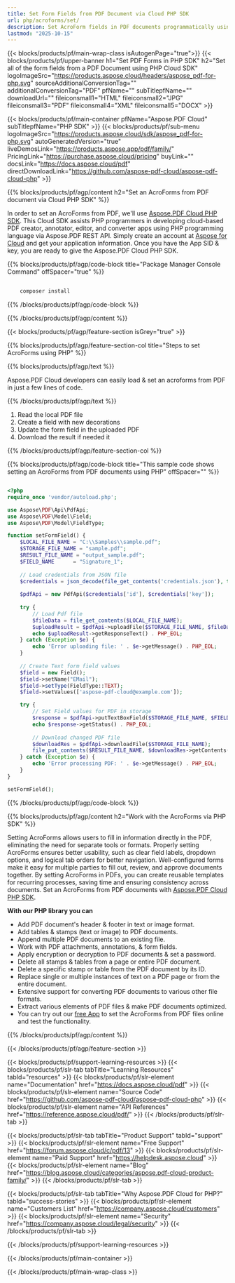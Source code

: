 ```yaml
---
title: Set Form Fields from PDF Document via Cloud PHP SDK
url: php/acroforms/set/
description: Set AcroForm fields in PDF documents programmatically using Aspose.PDF Cloud SDK for PHP. Build dynamic, interactive forms.
lastmod: "2025-10-15"
---
```


{{< blocks/products/pf/main-wrap-class isAutogenPage="true">}}
{{< blocks/products/pf/upper-banner h1="Set PDF Forms in PHP SDK" h2="Set all of the form fields from a PDF Document using PHP Cloud SDK" logoImageSrc="https://products.aspose.cloud/headers/aspose_pdf-for-php.svg" sourceAdditionalConversionTag="" additionalConversionTag="PDF" pfName="" subTitlepfName="" downloadUrl="" fileiconsmall1="HTML" fileiconsmall2="JPG" fileiconsmall3="PDF" fileiconsmall4="XML" fileiconsmall5="DOCX" >}}

{{< blocks/products/pf/main-container pfName="Aspose.PDF Cloud" subTitlepfName="PHP SDK" >}}
{{< blocks/products/pf/sub-menu logoImageSrc="https://products.aspose.cloud/sdk/aspose_pdf-for-php.svg"
autoGeneratedVersion="true"
liveDemosLink="https://products.aspose.app/pdf/family/" PricingLink="https://purchase.aspose.cloud/pricing" buyLink="" docsLink="https://docs.aspose.cloud/pdf"  directDownloadLink="https://github.com/aspose-pdf-cloud/aspose-pdf-cloud-php" >}}

{{% blocks/products/pf/agp/content h2="Set an AcroForms from PDF document via Cloud PHP SDK" %}}

In order to set an AcroForms from PDF, we'll use
[Aspose.PDF Cloud PHP SDK](https://products.aspose.cloud/pdf/php/). This Cloud SDK assists PHP programmers in developing cloud-based PDF creator, annotator, editor, and converter apps using PHP programming language via Aspose.PDF REST API. Simply create an account at [Aspose for Cloud](https://dashboard.aspose.cloud/#/apps) and get your application information. Once you have the App SID & key, you are ready to give the Aspose.PDF Cloud PHP SDK.

{{% blocks/products/pf/agp/code-block title="Package Manager Console Command" offSpacer="true" %}}

```bash
     
    composer install

```

{{% /blocks/products/pf/agp/code-block %}}

{{% /blocks/products/pf/agp/content %}}

{{< blocks/products/pf/agp/feature-section isGrey="true" >}}

{{% blocks/products/pf/agp/feature-section-col title="Steps to set AcroForms using PHP" %}}

{{% blocks/products/pf/agp/text %}}

Aspose.PDF Cloud developers can easily load & set an acroforms from PDF in just a few lines of code.

{{% /blocks/products/pf/agp/text %}}

1. Read the local PDF file
1. Create a field with new decorations
1. Update the form field in the uploaded PDF
1. Download the result if needed it

{{% /blocks/products/pf/agp/feature-section-col %}}

{{% blocks/products/pf/agp/code-block title="This sample code shows setting an AcroForms from PDF documents using PHP" offSpacer="" %}}

```php

<?php
require_once 'vendor/autoload.php';

use Aspose\PDF\Api\PdfApi;
use Aspose\PDF\Model\Field;
use Aspose\PDF\Model\FieldType;

function setFormField() {
    $LOCAL_FILE_NAME = "C:\\Samples\\sample.pdf";
    $STORAGE_FILE_NAME = "sample.pdf";
    $RESULT_FILE_NAME = "output_sample.pdf";
    $FIELD_NAME      = "Signature_1";
    
    // Load credentials from JSON file
    $credentials = json_decode(file_get_contents('credentials.json'), true);
    
    $pdfApi = new PdfApi($credentials['id'], $credentials['key']);
    
    try {
        // Load Pdf file
        $fileData = file_get_contents($LOCAL_FILE_NAME);
        $uploadResult = $pdfApi->uploadFile($STORAGE_FILE_NAME, $fileData);
        echo $uploadResult->getResponseText() . PHP_EOL;
    } catch (Exception $e) {
        echo 'Error uploading file: ' . $e->getMessage() . PHP_EOL;
    }
    
    // Create Text form field values
    $field = new Field();
    $field->setName("EMail");
    $field->setType(FieldType::TEXT);
    $field->setValues(['aspose-pdf-cloud@example.com']);

    try {
        // Set Field values for PDF in storage
        $response = $pdfApi->putTextBoxField($STORAGE_FILE_NAME, $FIELD_NAME, $field);
        echo $response->getStatus() . PHP_EOL;
        
        // Download changed PDF file
        $downloadRes = $pdfApi->downloadFile($STORAGE_FILE_NAME);
        file_put_contents($RESULT_FILE_NAME, $downloadRes->getContents());
    } catch (Exception $e) {
        echo 'Error processing PDF: ' . $e->getMessage() . PHP_EOL;
    }
}

setFormField();
```

{{% /blocks/products/pf/agp/code-block %}}

{{% blocks/products/pf/agp/content h2="Work with the AcroForms via PHP SDK" %}}

Setting AcroForms allows users to fill in information directly in the PDF, eliminating the need for separate tools or formats. Properly setting AcroForms ensures better usability, such as clear field labels, dropdown options, and logical tab orders for better navigation. Well-configured forms make it easy for multiple parties to fill out, review, and approve documents together. By setting AcroForms in PDFs, you can create reusable templates for recurring processes, saving time and ensuring consistency across documents.
Set an AcroForms from PDF documents with [Aspose.PDF Cloud PHP SDK](https://products.aspose.cloud/pdf/php/).

**With our PHP library you can**

+ Add PDF document's header & footer in text or image format.
+ Add tables & stamps (text or image) to PDF documents.
+ Append multiple PDF documents to an existing file.
+ Work with PDF attachments, annotations, & form fields.
+ Apply encryption or decryption to PDF documents & set a password.
+ Delete all stamps & tables from a page or entire PDF document.
+ Delete a specific stamp or table from the PDF document by its ID.
+ Replace single or multiple instances of text on a PDF page or from the entire document.
+ Extensive support for converting PDF documents to various other file formats.
+ Extract various elements of PDF files & make PDF documents optimized.
+ You can try out our [free App](https://products.aspose.app/pdf/xfa) to set the AcroForms from PDF files online and test the functionality.

{{% /blocks/products/pf/agp/content %}}

{{< /blocks/products/pf/agp/feature-section >}}

{{< blocks/products/pf/support-learning-resources >}}
{{< blocks/products/pf/slr-tab tabTitle="Learning Resources" tabId="resources" >}}
{{< blocks/products/pf/slr-element name="Documentation" href="https://docs.aspose.cloud/pdf" >}}
{{< blocks/products/pf/slr-element name="Source Code" href="https://github.com/aspose-pdf-cloud/aspose-pdf-cloud-php" >}}
{{< blocks/products/pf/slr-element name="API References" href="https://reference.aspose.cloud/pdf/" >}}
{{< /blocks/products/pf/slr-tab >}}

{{< blocks/products/pf/slr-tab tabTitle="Product Support" tabId="support" >}}
{{< blocks/products/pf/slr-element name="Free Support" href="https://forum.aspose.cloud/c/pdf/13" >}}
{{< blocks/products/pf/slr-element name="Paid Support" href="https://helpdesk.aspose.cloud" >}}
{{< blocks/products/pf/slr-element name="Blog" href="https://blog.aspose.cloud/categories/aspose.pdf-cloud-product-family/" >}}
{{< /blocks/products/pf/slr-tab >}}

{{< blocks/products/pf/slr-tab tabTitle="Why Aspose.PDF Cloud for PHP?" tabId="success-stories" >}}
{{< blocks/products/pf/slr-element name="Customers List" href="https://company.aspose.cloud/customers" >}}
{{< blocks/products/pf/slr-element name="Security" href="https://company.aspose.cloud/legal/security" >}}
{{< /blocks/products/pf/slr-tab >}}

{{< /blocks/products/pf/support-learning-resources >}}

<!-- aboutfile Ends -->

{{< /blocks/products/pf/main-container >}}

{{< /blocks/products/pf/main-wrap-class >}}


